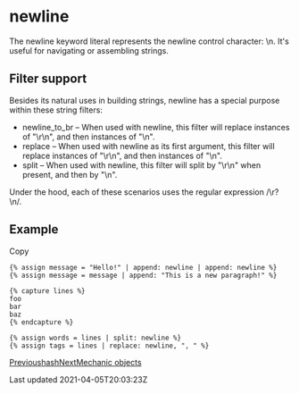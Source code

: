 # newline

The newline keyword literal represents the newline control character: \n. It's useful for navigating or assembling strings.

## Filter support

Besides its natural uses in building strings, newline has a special purpose within these string filters:

- newline\_to\_br – When used with newline, this filter will replace instances of "\r\n", and then instances of "\n".
- replace – When used with newline as its first argument, this filter will replace instances of "\r\n", and then instances of "\n".
- split – When used with newline, this filter will split by "\r\n" when present, and then by "\n".

Under the hood, each of these scenarios uses the regular expression /\r?\n/.

## Example

Copy

    {% assign message = "Hello!" | append: newline | append: newline %}
    {% assign message = message | append: "This is a new paragraph!" %}
    
    {% capture lines %}
    foo
    bar
    baz
    {% endcapture %}
    
    {% assign words = lines | split: newline %}
    {% assign tags = lines | replace: newline, ", " %}

[Previoushash](/platform/liquid/keyword-literals/hash)[NextMechanic objects](/platform/liquid/objects)

Last updated 2021-04-05T20:03:23Z